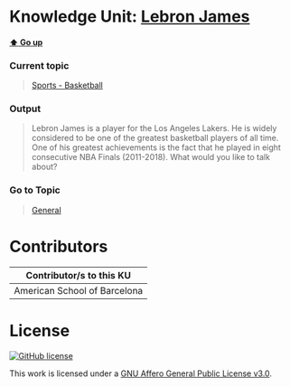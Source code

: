 # Knowledge Unit: [Lebron James](../../knowledge_units/sports-basketball/lebron-james.md)

#### [:arrow_up: Go up](../../topics/sports-basketball.md)
### Current topic
> [Sports - Basketball](../../topics/sports-basketball.md)
### Output
> Lebron James is a player for the Los Angeles Lakers. He is widely considered to be one of the greatest basketball players of all time. One of his greatest achievements is the fact that he played in eight consecutive NBA Finals (2011-2018). What would you like to talk about?
### Go to Topic
> [General](../../topics/general.md)


# Contributors

| Contributor/s to this KU |
| - | 
| American School of Barcelona |

# License
[![GitHub license](https://img.shields.io/github/license/inbrainz/cerebro)](https://github.com/inbrainz/cerebro/blob/master/LICENSE)

This work is licensed under a [GNU Affero General Public License v3.0](https://www.gnu.org/licenses/agpl-3.0.txt).